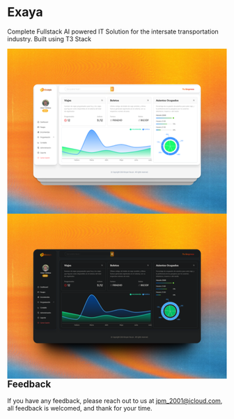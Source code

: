 # Exaya

Complete Fullstack AI powered IT Solution for the intersate transportation industry. Built using T3 Stack 

<img align="left" alt="light-mode"  src="/public/repo-cover-light.png">

<img align="left" alt="darl-mode"  src="/public/repo-cover-dark.png">

## Feedback

If you have any feedback, please reach out to us at jpm_2001@icloud.com, all feedback is welcomed, and thank for your time.

